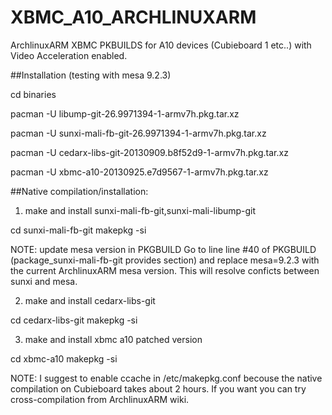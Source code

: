 XBMC_A10_ARCHLINUXARM
==========

ArchlinuxARM XBMC PKBUILDS for A10 devices (Cubieboard 1 etc..) with Video Acceleration enabled.

##Installation (testing with mesa 9.2.3)

cd binaries

pacman -U libump-git-26.9971394-1-armv7h.pkg.tar.xz

pacman -U sunxi-mali-fb-git-26.9971394-1-armv7h.pkg.tar.xz

pacman -U cedarx-libs-git-20130909.b8f52d9-1-armv7h.pkg.tar.xz

pacman -U xbmc-a10-20130925.e7d9567-1-armv7h.pkg.tar.xz


##Native compilation/installation:

1) make and install sunxi-mali-fb-git,sunxi-mali-libump-git

cd sunxi-mali-fb-git
makepkg -si

NOTE: update mesa version in PKGBUILD
Go to line line #40 of PKGBUILD (package_sunxi-mali-fb-git provides section) and replace mesa=9.2.3 with the current ArchlinuxARM mesa version. This will resolve conficts between sunxi and mesa.

2) make and install cedarx-libs-git

cd cedarx-libs-git
makepkg -si

3) make and install xbmc a10 patched version

cd xbmc-a10
makepkg -si

NOTE: I suggest to enable ccache in /etc/makepkg.conf becouse the native compilation on Cubieboard takes about 2 hours.
If you want you can try cross-compilation from ArchlinuxARM wiki.
